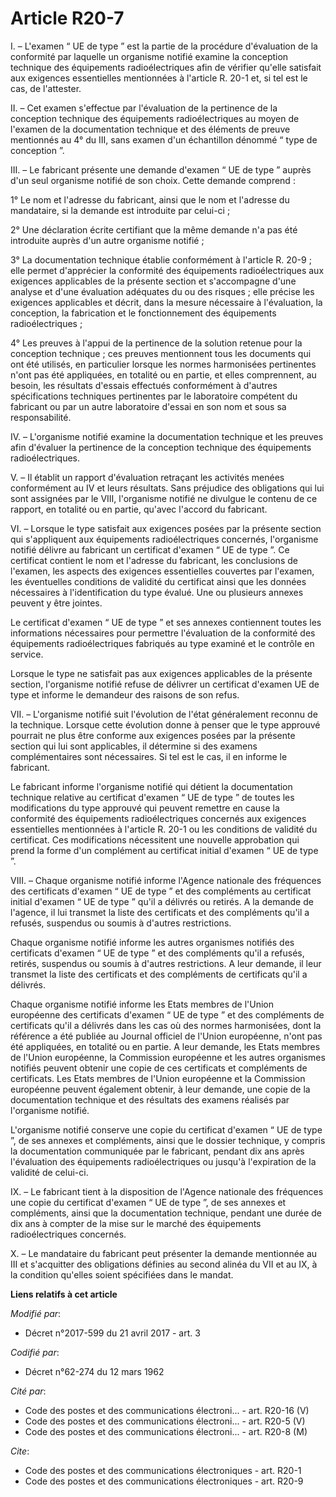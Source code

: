 # Article R20-7

I. – L'examen “ UE de type ” est la partie de la procédure d'évaluation de la conformité par laquelle un organisme notifié
examine la conception technique des équipements radioélectriques afin de vérifier qu'elle satisfait aux exigences
essentielles mentionnées à l'article R. 20-1 et, si tel est le cas, de l'attester.

II. – Cet examen s'effectue par l'évaluation de la pertinence de la conception technique des équipements radioélectriques au
moyen de l'examen de la documentation technique et des éléments de preuve mentionnés au 4° du III, sans examen d'un
échantillon dénommé “ type de conception ”.

III. – Le fabricant présente une demande d'examen “ UE de type ” auprès d'un seul organisme notifié de son choix. Cette
demande comprend :

1° Le nom et l'adresse du fabricant, ainsi que le nom et l'adresse du mandataire, si la demande est introduite par celui-ci ;

2° Une déclaration écrite certifiant que la même demande n'a pas été introduite auprès d'un autre organisme notifié ;

3° La documentation technique établie conformément à l'article R. 20-9 ; elle permet d'apprécier la conformité des
équipements radioélectriques aux exigences applicables de la présente section et s'accompagne d'une analyse et d'une
évaluation adéquates du ou des risques ; elle précise les exigences applicables et décrit, dans la mesure nécessaire à
l'évaluation, la conception, la fabrication et le fonctionnement des équipements radioélectriques ;

4° Les preuves à l'appui de la pertinence de la solution retenue pour la conception technique ; ces preuves mentionnent tous
les documents qui ont été utilisés, en particulier lorsque les normes harmonisées pertinentes n'ont pas été appliquées, en
totalité ou en partie, et elles comprennent, au besoin, les résultats d'essais effectués conformément à d'autres
spécifications techniques pertinentes par le laboratoire compétent du fabricant ou par un autre laboratoire d'essai en son
nom et sous sa responsabilité.

IV. – L'organisme notifié examine la documentation technique et les preuves afin d'évaluer la pertinence de la conception
technique des équipements radioélectriques.

V. – Il établit un rapport d'évaluation retraçant les activités menées conformément au IV et leurs résultats. Sans préjudice
des obligations qui lui sont assignées par le VIII, l'organisme notifié ne divulgue le contenu de ce rapport, en totalité ou
en partie, qu'avec l'accord du fabricant.

VI. – Lorsque le type satisfait aux exigences posées par la présente section qui s'appliquent aux équipements
radioélectriques concernés, l'organisme notifié délivre au fabricant un certificat d'examen “ UE de type ”. Ce certificat
contient le nom et l'adresse du fabricant, les conclusions de l'examen, les aspects des exigences essentielles couvertes par
l'examen, les éventuelles conditions de validité du certificat ainsi que les données nécessaires à l'identification du type
évalué. Une ou plusieurs annexes peuvent y être jointes.

Le certificat d'examen “ UE de type ” et ses annexes contiennent toutes les informations nécessaires pour permettre
l'évaluation de la conformité des équipements radioélectriques fabriqués au type examiné et le contrôle en service.

Lorsque le type ne satisfait pas aux exigences applicables de la présente section, l'organisme notifié refuse de délivrer un
certificat d'examen UE de type et informe le demandeur des raisons de son refus.

VII. – L'organisme notifié suit l'évolution de l'état généralement reconnu de la technique. Lorsque cette évolution donne à
penser que le type approuvé pourrait ne plus être conforme aux exigences posées par la présente section qui lui sont
applicables, il détermine si des examens complémentaires sont nécessaires. Si tel est le cas, il en informe le fabricant.

Le fabricant informe l'organisme notifié qui détient la documentation technique relative au certificat d'examen “ UE de type
” de toutes les modifications du type approuvé qui peuvent remettre en cause la conformité des équipements radioélectriques
concernés aux exigences essentielles mentionnées à l'article R. 20-1 ou les conditions de validité du certificat. Ces
modifications nécessitent une nouvelle approbation qui prend la forme d'un complément au certificat initial d'examen “ UE de
type ”.

VIII. – Chaque organisme notifié informe l'Agence nationale des fréquences des certificats d'examen “ UE de type ” et des
compléments au certificat initial d'examen “ UE de type ” qu'il a délivrés ou retirés. A la demande de l'agence, il lui
transmet la liste des certificats et des compléments qu'il a refusés, suspendus ou soumis à d'autres restrictions.

Chaque organisme notifié informe les autres organismes notifiés des certificats d'examen “ UE de type ” et des compléments
qu'il a refusés, retirés, suspendus ou soumis à d'autres restrictions. A leur demande, il leur transmet la liste des
certificats et des compléments de certificats qu'il a délivrés.

Chaque organisme notifié informe les Etats membres de l'Union européenne des certificats d'examen “ UE de type ” et des
compléments de certificats qu'il a délivrés dans les cas où des normes harmonisées, dont la référence a été publiée au
Journal officiel de l'Union européenne, n'ont pas été appliquées, en totalité ou en partie. A leur demande, les Etats membres
de l'Union européenne, la Commission européenne et les autres organismes notifiés peuvent obtenir une copie de ces
certificats et compléments de certificats. Les Etats membres de l'Union européenne et la Commission européenne peuvent
également obtenir, à leur demande, une copie de la documentation technique et des résultats des examens réalisés par
l'organisme notifié.

L'organisme notifié conserve une copie du certificat d'examen “ UE de type ”, de ses annexes et compléments, ainsi que le
dossier technique, y compris la documentation communiquée par le fabricant, pendant dix ans après l'évaluation des
équipements radioélectriques ou jusqu'à l'expiration de la validité de celui-ci.

IX. – Le fabricant tient à la disposition de l'Agence nationale des fréquences une copie du certificat d'examen “ UE de type
”, de ses annexes et compléments, ainsi que la documentation technique, pendant une durée de dix ans à compter de la mise sur
le marché des équipements radioélectriques concernés.

X. – Le mandataire du fabricant peut présenter la demande mentionnée au III et s'acquitter des obligations définies au second
alinéa du VII et au IX, à la condition qu'elles soient spécifiées dans le mandat.

**Liens relatifs à cet article**

_Modifié par_:

  - Décret n°2017-599 du 21 avril 2017 - art. 3

_Codifié par_:

  - Décret n°62-274 du 12 mars 1962

_Cité par_:

  - Code des postes et des communications électroni... - art. R20-16 (V)
  - Code des postes et des communications électroni... - art. R20-5 (V)
  - Code des postes et des communications électroni... - art. R20-8 (M)

_Cite_:

  - Code des postes et des communications électroniques - art. R20-1
  - Code des postes et des communications électroniques - art. R20-9
